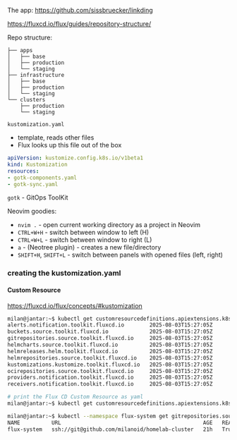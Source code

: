 The app: https://github.com/sissbruecker/linkding

https://fluxcd.io/flux/guides/repository-structure/

Repo structure:

```console
├── apps
│   ├── base
│   ├── production 
│   └── staging
├── infrastructure
│   ├── base
│   ├── production 
│   └── staging
└── clusters
    ├── production
    └── staging
```

`kustomization.yaml` 

- template, reads other files
- Flux looks up this file out of the box

```yaml
apiVersion: kustomize.config.k8s.io/v1beta1
kind: Kustomization
resources:
- gotk-components.yaml
- gotk-sync.yaml
```

`gotk` - GitOps ToolKit

Neovim goodies:

- `nvim .` - open current working directory as a project in Neovim
- `CTRL+W+H` - switch between window to left (H)
- `CTRL+W+L` - switch between window to right (L)
- `a` - (Neotree plugin) - creates a new file/directory
- `SHIFT+H`, `SHIFT+L` - switch between panels with opened files (left, right)

### creating the kustomization.yaml

#### Custom Resource

https://fluxcd.io/flux/concepts/#kustomization

```bash
milan@jantar:~$ kubectl get customresourcedefinitions.apiextensions.k8s.io | grep flux
alerts.notification.toolkit.fluxcd.io        2025-08-03T15:27:05Z
buckets.source.toolkit.fluxcd.io             2025-08-03T15:27:05Z
gitrepositories.source.toolkit.fluxcd.io     2025-08-03T15:27:05Z
helmcharts.source.toolkit.fluxcd.io          2025-08-03T15:27:05Z
helmreleases.helm.toolkit.fluxcd.io          2025-08-03T15:27:05Z
helmrepositories.source.toolkit.fluxcd.io    2025-08-03T15:27:05Z
kustomizations.kustomize.toolkit.fluxcd.io   2025-08-03T15:27:05Z
ocirepositories.source.toolkit.fluxcd.io     2025-08-03T15:27:05Z
providers.notification.toolkit.fluxcd.io     2025-08-03T15:27:05Z
receivers.notification.toolkit.fluxcd.io     2025-08-03T15:27:05Z
```

```bash
# print the Flux CD Custom Resource as yaml
milan@jantar:~$ kubectl get customresourcedefinitions.apiextensions.k8s.io kustomizations.kustomize.toolkit.fluxcd.io --output yaml
```

```bash
milan@jantar:~$ kubectl --namespace flux-system get gitrepositories.source.toolkit.fluxcd.io
NAME          URL                                             AGE   READY   STATUS
flux-system   ssh://git@github.com/milanoid/homelab-cluster   21h   True    stored artifact for revision 'main@sha1:7ae59ff75fe8cbfd3b2c427ac7dbcc95f6fb79c4'
```